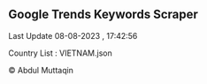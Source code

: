 

## Google Trends Keywords Scraper 
 
Last Update 08-08-2023 , 17:42:56

Country List :
VIETNAM.json



© Abdul Muttaqin 
